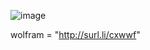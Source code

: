 ![image](https://user-images.githubusercontent.com/89276595/188750983-c716987f-39d7-441c-a298-10d3ab1ebfbf.png)


 wolfram = "http://surl.li/cxwwf"
  